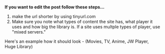 **If you want to edit the post follow these steps...**

1. make the url shorter by using tinyurl.com
2. Make sure you note what types of content the site has, what player it uses and how big the library is. If a site uses multple types of player, use "mixed servers."

Here's an example how it should look - (Movies, TV, Anime, JW Player, Huge Library)
